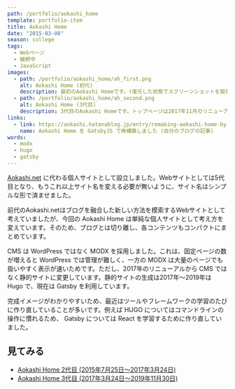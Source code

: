 ```yaml
---
path: /portfolio/aokashi_home
template: portfolio-item
title: Aokashi Home
date: "2015-03-08"
season: college
tags:
  - Webページ
  - 継続中
  - JavaScript
images:
  - path: /portfolio/aokashi_home/ah_first.png
    alt: Aokashi Home (初代)
    description: 最初のAokashi Homeです。(復元した状態でスクリーンショットを取得)
  - path: /portfolio/aokashi_home/ah_second.png
    alt: Aokashi Home (3代目)
    description: 3代目のAokashi Homeです。トップページは2017年11月のリニューアル以前のものです。
links:
  - link: https://aokashi.hatenablog.jp/entry/remaking-aokashi-home-by-gatsby-js
    name: Aokashi Home を GatsbyJS で再構築しました (自分のブログの記事)
words:
  - modx
  - hugo
  - gatsby
---
```


[Aokashi.net](/portfolio/aokashi_dot_net/) に代わる個人サイトとして設立しました。Webサイトとしては5代目となり、もうこれ以上サイト名を変える必要が無いように、サイト名はシンプルな形で済ませました。

前代のAokashi.netはブログを融合した新しい方法を模索するWebサイトとして考えていましたが、今回の Aokashi Home は単純な個人サイトとして考え方を変えています。そのため、ブログとは切り離し、各コンテンツもコンパクトにまとめています。

CMS は WordPress ではなく MODX を採用しました。これは、固定ページの数が増えると WordPress では管理が難しく、一方の MODX は大量のページでも扱いやすく表示が速いためです。ただし、2017年のリニューアルから CMS ではなく静的サイトに変更しています。静的サイトの生成は2017年～2019年は Hugo で、現在は Gatsby を利用しています。

完成イメージがわかりやすいため、最近はツールやフレームワークの学習のたびに作り直していることが多いです。例えば HUGO についてはコマンドラインの操作に慣れるため、 Gatsby については React を学習するために作り直していました。

## 見てみる
- [Aokashi Home 2代目 (2015年7月25日～2017年3月24日)](https://contents.aokashi.net/restore/ah_1-2/)
- [Aokashi Home 3代目 (2017年3月24日～2019年11月30日)](https://contents.aokashi.net/restore/ah_2-1/)
